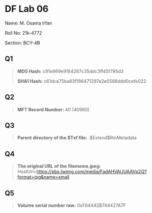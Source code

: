 # DF Lab 06
Name: M. Osama Irfan

Roll No: 21k-4772

Section: BCY-4B
## Q1
> **MD5 Hash:**
> c91e969e9184267c35ddc3ff45f795d3
>
> **SHA1 Hash:**
> c61dce75ba83f186471297e2e0568ddd0cefe022

## Q2
> **MFT Record Number:** 
> 40 (40960)

## Q3
> **Parent directory of the $Txf file:**
> .\$Extend\$RmMetadata

## Q4
> **The original URL of the filememe.jpeg:**
> HostUrl=https://pbs.twimg.com/media/FadAHVAUUAAVp2Q?format=jpg&name=small

## Q5
>**Volume serial number raw:**
> 0xF64442B744427A7F 
